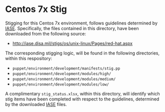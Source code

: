 # Centos 7x Stig

Stigging for this Centos 7x environment, follows guidelines determined by
 [IASE](http://iase.disa.mil/stigs/os/unix-linux/Pages/red-hat.aspx).
 Specifically, the files contained in this directory, have been downloaded
 from the following source:

- http://iase.disa.mil/stigs/os/unix-linux/Pages/red-hat.aspx

The corresponding stigging logic, will be found in the following directories,
 within this respository:

- `puppet/environment/development/manifests/stig.pp`
- `puppet/environment/development/modules/high/`
- `puppet/environment/development/modules/medium/`
- `puppet/environment/development/modules/low/`

A complimentary `stig_status.xlsx`, within this directory, will identify which
 stig items have been completed with respect to the guidelines, determined
 by the downloaded [IASE](http://iase.disa.mil/stigs/os/unix-linux/Pages/red-hat.aspx) files.